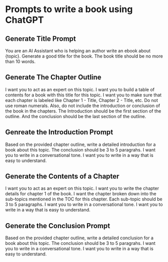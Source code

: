 # Prompts to write a book using ChatGPT

## Generate Title Prompt
You are an AI Assistant who is helping an author write an ebook about {topic}. Generate a good title for the book. 
The book title should be no more than 10 words.

## Generate The Chapter Outline
I want you to act as an expert on this topic. I want you to build a table of contents for a book with this title for this topic. I want you to make sure that each chapter is labeled like Chapter 1 - Title, Chapter 2 - Title, etc. Do not use roman numerals.  Also, do not include the introduction or conclusion of the book in the chapters.  The Introduction should be the first section of the outline.  And the conclusion should be the last section of the outline. 

## Genreate the Introduction Prompt
Based on the provided chapter outline, write a detailed introduction for a book about this topic.  The conclusion should be 3 to 5 paragrahs. I want you to write in a conversational tone.  I want you to write in a way that is easy to understand.  

## Generate the Contents of a Chapter
I want you to act as an expert on this topic.  I want you to write the chapter details for chapter 1 of the book. I want the chapter broken down into the sub-topics mentioned in the TOC for this chapter.
Each sub-topic should be 3 to 5 paragraphs. I want you to write in a conversational tone. I want you to write in a way that is easy to understand.

## Generate the Conclusion Prompt
Based on the provided chapter outline, write a detailed conclusion for a book about this topic.  The conclusion should be 3 to 5 paragrahs. I want you to write in a conversational tone.  I want you to write in a way that is easy to understand.  